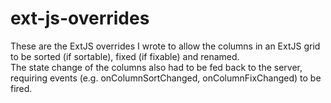 # ext-js-overrides

These are the ExtJS overrides I wrote to allow the columns in an ExtJS grid to be sorted (if sortable), fixed (if fixable) and renamed.  
The state change of the columns also had to be fed back to the server, requiring events (e.g. onColumnSortChanged, onColumnFixChanged) to be fired.